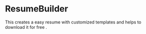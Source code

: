 # ResumeBuilder
This creates a easy resume with customized templates and helps to download it for free .

